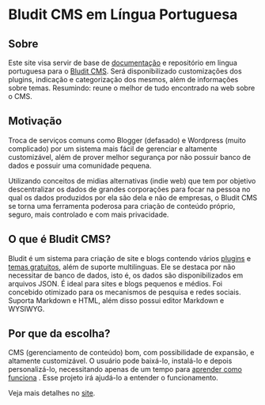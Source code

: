 # Bludit CMS em Língua Portuguesa

## Sobre
Este site visa servir de base de [documentação](https://docs.bludit.com/) e repositório em lingua portuguesa para o [Bludit CMS](https://www.bludit.com/).
Será disponibilizado customizações dos plugins, indicação e categorização dos mesmos, além de informações sobre temas. Resumindo: reune o melhor de tudo encontrado na web sobre o CMS.

## Motivação
Troca de serviços comuns como Blogger (defasado) e Wordpress (muito complicado) por um sistema mais fácil de gerenciar e altamente customizável, além de prover melhor segurança por não possuir banco de dados e possuir uma comunidade pequena.

Utilizando conceitos de midias alternativas (indie web) que tem por objetivo descentralizar os dados de grandes corporações para focar na pessoa no qual os dados produzidos por ela são dela e não de empresas, o Bludit CMS se torna uma ferramenta poderosa para criação de conteúdo próprio, seguro, mais controlado e com mais privacidade.

## O que é Bludit CMS?
Bludit é um sistema para criação de site e blogs contendo vários [plugins](https://plugins.bludit.com/) e [temas gratuitos](https://themes.bludit.com/), além de suporte multilinguas.
Ele se destaca por não necessitar de banco de dados, isto é, os dados são disponibilizados em arquivos JSON.
É ideal para sites e blogs pequenos e médios.
Foi concebido otimizado para os mecanismos de pesquisa e redes sociais.
Suporta Markdown e HTML, além disso possui editor Markdown e WYSIWYG.

## Por que da escolha?
CMS (gerenciamento de conteúdo) bom, com possibilidade de expansão, e altamente customizável. O usuário pode baixá-lo, instalá-lo e depois personalizá-lo, necessitando apenas de um tempo para [aprender como funciona](https://docs.bludit.com/) . Esse projeto irá ajudá-lo a entender o funcionamento.

Veja mais detalhes no [site](https://fabianosantosnet.github.io/bluditCMS/).
